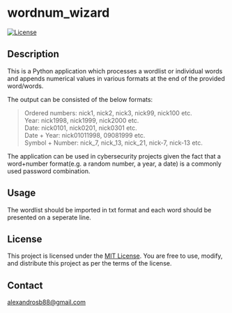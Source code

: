 # wordnum_wizard

[![License](https://img.shields.io/badge/license-MIT-blue.svg)](LICENSE.md)


## Description

This is a Python application which processes a wordlist or individual words and appends numerical values in various formats at the end of the provided word/words.

The output can be consisted of the below formats:

>Ordered numbers: nick1, nick2, nick3, nick99, nick100 etc.\
>Year: nick1998, nick1999, nick2000 etc.\
>Date: nick0101, nick0201, nick0301 etc.\
>Date + Year: nick01011998, 09081999 etc.\
>Symbol + Number: nick_7, nick_13, nick_21, nick-7, nick-13 etc.

The application can be used in cybersecurity projects given the fact that a word+number format(e.g. a random number, a year, a date) is a commonly used password combination.



## Usage

The wordlist should be imported in txt format and each word should be presented on a seperate line.



## License

This project is licensed under the [MIT License](LICENSE). You are free to use, modify, and distribute this project as per the terms of the license.


## Contact

alexandrosb88@gmail.com





